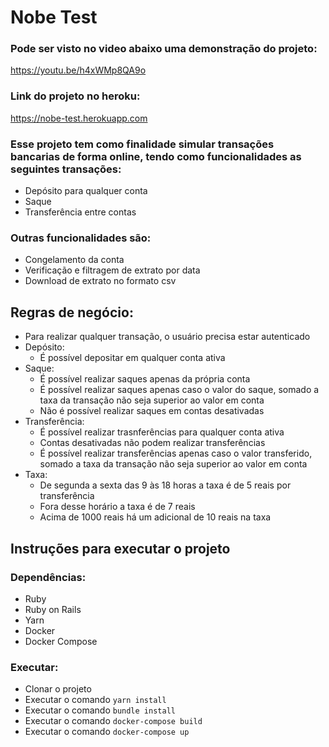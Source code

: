 # Nobe Test

### Pode ser visto no video abaixo uma demonstração do projeto:
https://youtu.be/h4xWMp8QA9o

### Link do projeto no heroku:
https://nobe-test.herokuapp.com

### Esse projeto tem como finalidade simular transações bancarias de forma online, tendo como funcionalidades as seguintes transações:

- Depósito para qualquer conta
- Saque
- Transferência entre contas

### Outras funcionalidades são:

- Congelamento da conta
- Verificação e filtragem de extrato por data
- Download de extrato no formato csv

## Regras de negócio:

- Para realizar qualquer transação, o usuário precisa estar autenticado
- Depósito:
  - É possível depositar em qualquer conta ativa
- Saque:
  - É possível realizar saques apenas da própria conta
  - É possível realizar saques apenas caso o valor do saque, somado a taxa da transação não seja superior ao valor em conta
  - Não é possível realizar saques em contas desativadas
- Transferência:
  - É possível realizar trasnferências para qualquer conta ativa
  - Contas desativadas não podem realizar transferências
  - É possível realizar transferências apenas caso o valor transferido, somado a taxa da transação não seja superior ao valor em conta
- Taxa:
  - De segunda a sexta das 9 às 18 horas a taxa é de 5 reais por transferência
  - Fora desse horário a taxa é de 7 reais
  - Acima de 1000 reais há um adicional de 10 reais na taxa


## Instruções para executar o projeto

### Dependências:
- Ruby
- Ruby on Rails
- Yarn
- Docker
- Docker Compose

### Executar:
- Clonar o projeto
- Executar o comando `yarn install`
- Executar o comando `bundle install`
- Executar o comando `docker-compose build`
- Executar o comando `docker-compose up`